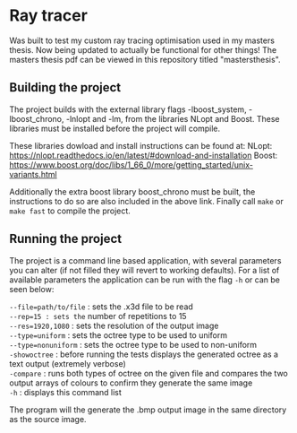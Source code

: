 # Ray tracer
Was built to test my custom ray tracing optimisation used in my masters thesis. Now being updated to actually be functional for other things! The masters thesis pdf can be viewed in this repository titled "mastersthesis".

## Building the project
The project builds with the external library flags -lboost_system, -lboost_chrono, -lnlopt and -lm, from the libraries NLopt and Boost. These libraries must be installed before the project will compile.

These libraries dowload and install instructions can be found at:
NLopt: https://nlopt.readthedocs.io/en/latest/#download-and-installation
Boost: https://www.boost.org/doc/libs/1_66_0/more/getting_started/unix-variants.html

Additionally the extra boost library boost_chrono must be built, the instructions to do so are also included in the above link. Finally call ```make``` or ```make fast``` to compile the project.

## Running the project

The project is a command line based application, with several parameters you can alter (if not filled they will revert to working defaults). For a list of available parameters the application can be run with the flag ```-h``` or can be seen below:

```--file=path/to/file``` : sets the .x3d file to be read\
```--rep=15 : sets the``` number of repetitions to 15\
```--res=1920,1080``` : sets the resolution of the output image\
```--type=uniform``` : sets the octree type to be used to uniform \
```--type=nonuniform``` : sets the octree type to be used to non-uniform\
```-showoctree``` : before running the tests displays the generated octree as a text output (extremely verbose)\
```-compare``` : runs both types of octree on the given file and compares the two output arrays of colours to confirm they generate the same image\
```-h``` : displays this command list

The program will the generate the .bmp output image in the same directory as the source image.
